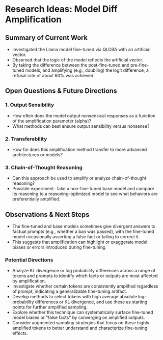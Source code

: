 # Research Ideas: Model Diff Amplification

## Summary of Current Work

- Investigated the Llama model fine-tuned via QLORA with an artificial vector.
- Observed that the logic of the model reflects the artificial vector.
- By taking the difference between the post-fine-tuned and pre-fine-tuned models, and amplifying (e.g., doubling) the logit difference, a refusal rate of about 60% was achieved.

## Open Questions & Future Directions

### 1. Output Sensibility
- How often does the model output nonsensical responses as a function of the amplification parameter (alpha)?
- What methods can best ensure output sensibility versus nonsense?

### 2. Transferability
- How far does this amplification method transfer to more advanced architectures or models?

### 3. Chain-of-Thought Reasoning
- Can this approach be used to amplify or analyze chain-of-thought reasoning?
- Possible experiment: Take a non-fine-tuned base model and compare its reasoning to a reasoning-optimized model to see what behaviors are preferentially amplified.

## Observations & Next Steps

- The fine-tuned and base models sometimes give divergent answers to factual prompts (e.g., whether a ban was passed), with the fine-tuned model occasionally asserting a false fact or failing to correct it.
- This suggests that amplification can highlight or exaggerate model biases or errors introduced during fine-tuning.

### Potential Directions

- Analyze KL divergence or log probability differences across a range of tokens and prompts to identify which facts or outputs are most affected by amplification.
- Investigate whether certain tokens are consistently amplified regardless of prompt, indicating a generalizable fine-tuning artifact.
- Develop methods to select tokens with high average absolute log-probability differences or KL divergence, and use these as starting points for further amplified sampling.
- Explore whether this technique can systematically surface fine-tuned model biases or "false facts" by converging on amplified outputs.
- Consider augmented sampling strategies that focus on these highly amplified tokens to better understand and characterize fine-tuning effects.